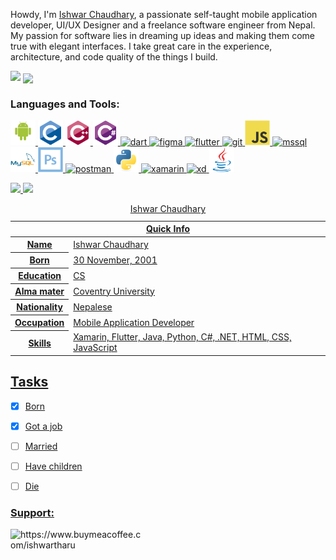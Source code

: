 Howdy, I'm [Ishwar Chaudhary](http://ishwarchaudhary.com/), a passionate self-taught mobile application developer, UI/UX Designer and a freelance software engineer from Nepal. My passion for software lies in dreaming up ideas and making them come true with elegant interfaces. I take great care in the experience, architecture, and code quality of the things I build.


<img src="https://github-readme-stats.vercel.app/api?username=ishwar46&&show_icons=true&title_color=32a88e&icon_color=32a852&text_color=daf7dc&bg_color=191919">
<img align="center" src="https://github-readme-stats.vercel.app/api/top-langs/?username=ishwar46&layout=compact&theme=radical" />

<h3 align="left">Languages and Tools:</h3>
<p align="left"> <a href="https://developer.android.com" target="_blank" rel="noreferrer"> <img src="https://raw.githubusercontent.com/devicons/devicon/master/icons/android/android-original-wordmark.svg" alt="android" width="40" height="40"/> </a> <a href="https://www.cprogramming.com/" target="_blank" rel="noreferrer"> <img src="https://raw.githubusercontent.com/devicons/devicon/master/icons/c/c-original.svg" alt="c" width="40" height="40"/> </a> <a href="https://www.w3schools.com/cpp/" target="_blank" rel="noreferrer"> <img src="https://raw.githubusercontent.com/devicons/devicon/master/icons/cplusplus/cplusplus-original.svg" alt="cplusplus" width="40" height="40"/> </a> <a href="https://www.w3schools.com/cs/" target="_blank" rel="noreferrer"> <img src="https://raw.githubusercontent.com/devicons/devicon/master/icons/csharp/csharp-original.svg" alt="csharp" width="40" height="40"/> </a> <a href="https://dart.dev" target="_blank" rel="noreferrer"> <img src="https://www.vectorlogo.zone/logos/dartlang/dartlang-icon.svg" alt="dart" width="40" height="40"/> </a> <a href="https://www.figma.com/" target="_blank" rel="noreferrer"> <img src="https://www.vectorlogo.zone/logos/figma/figma-icon.svg" alt="figma" width="40" height="40"/> </a> <a href="https://flutter.dev" target="_blank" rel="noreferrer"> <img src="https://www.vectorlogo.zone/logos/flutterio/flutterio-icon.svg" alt="flutter" width="40" height="40"/> </a> <a href="https://git-scm.com/" target="_blank" rel="noreferrer"> <img src="https://www.vectorlogo.zone/logos/git-scm/git-scm-icon.svg" alt="git" width="40" height="40"/> </a> <a href="https://developer.mozilla.org/en-US/docs/Web/JavaScript" target="_blank" rel="noreferrer"> <img src="https://raw.githubusercontent.com/devicons/devicon/master/icons/javascript/javascript-original.svg" alt="javascript" width="40" height="40"/> </a> <a href="https://www.microsoft.com/en-us/sql-server" target="_blank" rel="noreferrer"> <img src="https://www.svgrepo.com/show/303229/microsoft-sql-server-logo.svg" alt="mssql" width="40" height="40"/> </a> <a href="https://www.mysql.com/" target="_blank" rel="noreferrer"> <img src="https://raw.githubusercontent.com/devicons/devicon/master/icons/mysql/mysql-original-wordmark.svg" alt="mysql" width="40" height="40"/> </a> <a href="https://www.photoshop.com/en" target="_blank" rel="noreferrer"> <img src="https://raw.githubusercontent.com/devicons/devicon/master/icons/photoshop/photoshop-line.svg" alt="photoshop" width="40" height="40"/> </a> <a href="https://postman.com" target="_blank" rel="noreferrer"> <img src="https://www.vectorlogo.zone/logos/getpostman/getpostman-icon.svg" alt="postman" width="40" height="40"/> </a> <a href="https://www.python.org" target="_blank" rel="noreferrer"> <img src="https://raw.githubusercontent.com/devicons/devicon/master/icons/python/python-original.svg" alt="python" width="40" height="40"/> </a> <a href="https://dotnet.microsoft.com/apps/xamarin" target="_blank" rel="noreferrer"> <img src="https://raw.githubusercontent.com/detain/svg-logos/780f25886640cef088af994181646db2f6b1a3f8/svg/xamarin.svg" alt="xamarin" width="40" height="40"/> </a> <a href="https://www.adobe.com/products/xd.html" target="_blank" rel="noreferrer"> <img src="https://cdn.worldvectorlogo.com/logos/adobe-xd.svg" alt="xd" width="40" height="40"/> </a>
 <a href="https://www.java.com" target="_blank" rel="noreferrer"> <img src="https://raw.githubusercontent.com/devicons/devicon/master/icons/java/java-original.svg" alt="java" width="40" height="40"/></p>
 
 ![](https://github-profile-summary-cards.vercel.app/api/cards/profile-details?username=ishwar46&theme=github_dark)
 ![](https://github-profile-summary-cards.vercel.app/api/cards/productive-time?username=ishwar46&theme=github_dark)
 
 <table>
<caption>Ishwar Chaudhary</caption>
<thead>
<tr>
<th colspan="2">Quick Info</th>
</tr>
</thead>
<tbody>
<tr><th scope='row'>Name</th><td>Ishwar Chaudhary</td></tr>
<tr><th scope='row'>Born</th><td><time datetime="2001-11-30 08:00">30 November, 2001</time></td></tr>
<tr><th scope='row'>Education</th><td>CS</td></tr>
<tr><th scope='row'>Alma mater</th><td>Coventry University</td></tr>
<tr><th scope='row'>Nationality</th><td>Nepalese</td></tr>
<tr><th scope='row'>Occupation</th><td>Mobile Application Developer</td></tr>
<tr><th scope='row'>Skills</th><td>Xamarin, Flutter, Java, Python, C#, .NET, HTML, CSS, JavaScript</td></tr>
</tbody>
</table>
 
 ## Tasks

- [x] Born
- [x] Got a job
- [ ] Married
- [ ] Have children
- [ ] Die



<h3 align="left">Support:</h3>
<p><a href="https://www.buymeacoffee.com/https://www.buymeacoffee.com/ishwartharu"> <img align="left" src="https://cdn.buymeacoffee.com/buttons/v2/default-yellow.png" height="50" width="210" alt="https://www.buymeacoffee.com/ishwartharu" /></a></p><br><br>
<!---
ishwar46/ishwar46 is a ✨ special ✨ repository because its `README.md` (this file) appears on your GitHub profile.
You can click the Preview link to take a look at your changes.
--->
